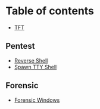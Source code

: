 # Table of contents

* [TFT](README.md)

## Pentest <a id="pentest-1"></a>

* [Reverse Shell](pentest-1/reverse-shell.md)
* [Spawn TTY Shell](pentest-1/spawn-tty-shell.md)

## Forensic

* [Forensic Windows](forensic/forensic-windows.md)

